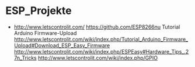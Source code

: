 # ESP_Projekte



* http://www.letscontrolit.com/      https://github.com/ESP8266nu
Tutorial Arduino Firmware-Upload
http://www.letscontrolit.com/wiki/index.php/Tutorial_Arduino_Firmware_Upload#Download_ESP_Easy_Firmware
http://www.letscontrolit.com/wiki/index.php/ESPEasy#Hardware_Tips_.27n_Tricks
http://www.letscontrolit.com/wiki/index.php/GPIO
